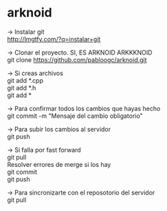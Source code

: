 arknoid
=======

-> Instalar git<br>
http://lmgtfy.com/?q=instalar+git

-> Clonar el proyecto. SI, ES ARKNOID ARKKKNOID<br>
git clone https://github.com/pabloogc/arknoid.git

-> Si creas archivos<br>
git add *.cpp<br>
git add *.h<br>
git add *<br>

-> Para confirmar todos los cambios que hayas hecho<br>
git commit -m "Mensaje del cambio obligatorio"

-> Para subir los cambios al servidor<br>
git push
  
  -> Si falla por fast forward<br>
    git pull<br>
    Resolver errores de merge si los hay<br>
    git commit<br>
    git push<br>
  
-> Para sincronizarte con el reposotorio del servidor<br>
git pull

